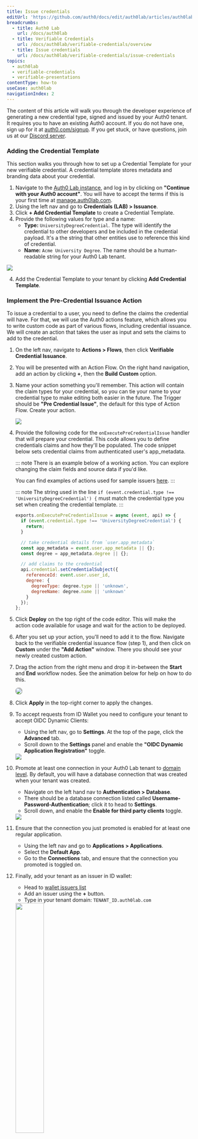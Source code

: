 ```yaml
---
title: Issue credentials
editUrl: 'https://github.com/auth0/docs/edit/auth0lab/articles/auth0lab/verifiable-credentials/issue-credentials.md'
breadcrumbs:
  - title: Auth0 Lab
    url: /docs/auth0lab
  - title: Verifiable Credentials
    url: /docs/auth0lab/verifiable-credentials/overview
  - title: Issue credentials
    url: /docs/auth0lab/verifiable-credentials/issue-credentials
topics:
  - auth0lab
  - verifiable-credentials
  - verifiable-presentations
contentType: how-to
useCase: auth0lab
navigationIndex: 2
---
```


The content of this article will walk you through the developer experience of generating a new credential type, signed and issued by your Auth0 tenant. It requires you to have an existing Auth0 account. If you do not have one, sign up for it at [auth0.com/signup](https://auth0.com/signup). If you get stuck, or have questions, join us at our [Discord server](https://auth0lab.com/chat).

### Adding the Credential Template

This section walks you through how to set up a Credential Template for your new verifiable credential. A credential template stores metadata and branding data about your credential.

1. Navigate to the [Auth0 Lab instance](https://manage.auth0lab.com), and log in by clicking on **"Continue with your Auth0 account"**. You will have to accept the terms if this is your first time at [manage.auth0lab.com](https://manage.auth0lab.com).
2. Using the left nav and go to **Credentials (LAB) > Issuance**.
4. Click **+ Add Credential Template** to create a Credential Template.
3. Provide the following values for type and a name:
    - **Type:** `UniversityDegreeCredential`.
	The type will identify the credential to other developers and be included in the credential payload. It's a the string that other entities use to reference this kind of credential.
    - **Name:** `Acme University Degree`.
	The name should be a human-readable string for your Auth0 Lab tenant.

  <img src="https://cdn.auth0.com/docs/auth0lab/vcs/developer-walkthrough-issuer/image7.png" />

4. Add the Credential Template to your tenant by clicking **Add Credential Template**.

### Implement the Pre-Credential Issuance Action

To issue a credential to a user, you need to define the claims the credential will have. For that, we will use the Auth0 actions feature, which allows you to write custom code as part of various flows, including credential issuance. We will create an action that takes the user as input and sets the claims to add to the credential.

1. On the left nav, navigate to **Actions > Flows**, then click **Verifiable Credential Issuance**.
2. You will be presented with an Action Flow. On the right hand navigation, add an action by clicking **+**, then the **Build Custom** option.
3. Name your action something you'll remember. This action will contain the claim types for your credential, so you can tie your name to your credential type to make editing both easier in the future. The Trigger should be **"Pre Credential Issue"**, the default for this type of Action Flow. Create your action.

	<img src="https://cdn.auth0.com/docs/auth0lab/vcs/developer-walkthrough-issuer/image2.png" />

4. Provide the following code for the `onExecutePreCredentialIssue` handler that will prepare your credential. This code allows you to define credentials claims and how they'll be populated. The code snippet below sets credential claims from authenticated user's app_metadata.

	::: note
	There is an example below of a working action. You can explore changing the claim fields and source data if you'd like.

	You can find examples of actions used for sample issuers [here](https://github.com/auth0-lab/vc-samples/tree/main/sample-issuers).
	:::

	::: note
	The string used in the line `if (event.credential.type !== 'UniversityDegreeCredential') {` must match the credential type you set when creating the credential template.
	:::

	```js
	exports.onExecutePreCredentialIssue = async (event, api) => {
	  if (event.credential.type !== 'UniversityDegreeCredential') {
	    return;
	  }

	  // take credential details from `user.app_metadata`
	  const app_metadata = event.user.app_metadata || {};
	  const degree = app_metadata.degree || {};

	  // add claims to the credential
	  api.credential.setCredentialSubject({
	    referenceId: event.user.user_id,
	    degree: {
	      degreeType: degree.type || 'unknown',
	      degreeName: degree.name || 'unknown'
	    }
	  });
	};
	```

5. Click **Deploy** on the top right of the code editor. This will make the action code available for usage and wait for the action to be deployed.

6. After you set up your action, you'll need to add it to the flow. Navigate back to the verifiable credential issuance flow (step 1), and then click on **Custom** under the **"Add Action"** window. There you should see your newly created custom action.

7. Drag the action from the right menu and drop it in-between the **Start** and **End** workflow nodes. See the animation below for help on how to do this.

	<img src="https://cdn.auth0.com/docs/auth0lab/vcs/developer-walkthrough-issuer/image5.gif" style="border-radius: 7px;border: 1px #8f8f8f solid;"/>

8.  Click **Apply** in the top-right corner to apply the changes.

9. To accept requests from ID Wallet you need to configure your tenant to accept OIDC Dynamic Clients:
	- Using the left nav, go to **Settings**. At the top of the page, click the **Advanced** tab.
	- Scroll down to the **Settings** panel and enable the **"OIDC Dynamic Application Registration"** toggle.

	<img src="https://cdn.auth0.com/docs/auth0lab/vcs/developer-walkthrough-issuer/image6.png" />


10. Promote at least one connection in your Auth0 Lab tenant to [domain level](https://auth0.com/docs/authenticate/identity-providers/promote-connections-to-domain-level). By default, you will have a database connection that was created when your tenant was created.
    - Navigate on the left hand nav to **Authentication > Database**.
  	- There should be a database connection listed called **Username-Password-Authentication**; click it to head to **Settings**.
  	- Scroll down, and enable the **Enable for third party clients** toggle.

	<img src="https://cdn.auth0.com/docs/auth0lab/vcs/developer-walkthrough-issuer/image1.png" />

11. Ensure that the connection you just promoted is enabled for at least one regular application.
    - Using the left nav and go to **Applications > Applications**.
    - Select the **Default App**.
    - Go to the **Connections** tab, and ensure that the connection you promoted is toggled on.

12. Finally, add your tenant as an issuer in ID wallet:
  	- Head to [wallet issuers list](https://wallet.verifiablecredentials.dev/settings/issuers)
  	- Add an issuer using the **+** button.
  	- Type in your tenant domain: `TENANT_ID.auth0lab.com`

	<img src="https://cdn.auth0.com/docs/auth0lab/vcs/developer-walkthrough-issuer/image8.png" style="width: 40%;"/>

If everything was configured correctly, you should see your new credentials show up in the ID Wallet request credential page:

  <img src="https://cdn.auth0.com/docs/auth0lab/vcs/developer-walkthrough-issuer/image3.png" style="width: 40%;"/>

### Implement Display and Branding Changes

This section will help you customize how your credential looks in wallets. It will expose claim fields to the user, and provide an on-brand look and feel.

1. Using the left nav and go to **Credentials (LAB) > Issuance** to Navigate back to your credential template from the beginning of the [Adding the credential template](#adding-the-credential-template) section above.
2. Click **Acme University Degree**. Then open the **Branding** tab.
  	- Set the background color to `#FF4400` and the text color to `#FFFFFF`.
  	- You can optionally add a "Thumbnail URL" and "Hero URL" to give it a fully custom look and feel.

	<img src="https://cdn.auth0.com/docs/auth0lab/vcs/developer-walkthrough-issuer/screenshot-002.png" />

3. You can also customize which fields that show up in the graphic presentation, how they're described to the user, and metadata about the credential by utilizing the __Display__ code box at the bottom of the page. Replace the contents of the **Display** input with the code from the snippet below.
	```json
	{
	  "title": {
	    "text": "Acme University Degree"
	  },
	  "subtitle": {
	    "text": "http://my.acmeu.com/"
	  },
	  "description": {
	    "text": "Credential Description"
	  },
	  "properties": [
	    {
	      "path": [
	        "$.familyName"
	      ],
	      "schema": {
	        "type": "string"
	      },
	      "fallback": "Doe",
	      "label": "Family Name"
	    },
	    {
	      "path": [
	        "$.givenName"
	      ],
	      "schema": {
	        "type": "string"
	      },
	      "fallback": "John",
	      "label": "Given Name"
	    },
	    {
	      "path": [
	        "$.degree.degreeType"
	      ],
	      "schema": {
	        "type": "string"
	      },
	      "fallback": "Invalid Degree",
	      "label": "Degree Type"
	    },
	    {
	      "path": [
	        "$.degree.degreeName"
	      ],
	      "schema": {
	        "type": "string"
	      },
	      "fallback": "Invalid Degree",
	      "label": "Degree Field"
	    }
	  ]
	}
	```

4. Click **Save Changes**.

You can learn more about display descriptors at [https://identity.foundation/credential-manifest/#output-descriptor](https://identity.foundation/credential-manifest/#output-descriptor).


### Create a sample user

We'll now create a sample user that you can use to test the credential. In this lab we use the default [Database Connection](https://auth0.com/docs/authenticate/database-connections) (**Username-Password-Authentication**) that is created when you set up the tenant, but the Verifiable Credentials feature work with all types of connection.

1. Using the left nav go to **User Management > Users**.
2. Click the **+ Create User** button in the main view.
3. Provide the following values for each field.
	- **Email:** `susan@acme.com`
	- **Password:** `sus@nsecr3t`
	- **Connection**: `Username-Password-Authentication`

	<img src=https://cdn.auth0.com/docs/auth0lab/vcs/developer-walkthrough-issuer/screenshot-001.png />

4. Scroll down to the **app_metadata** input and add the following:

	```json
	{
	  "degree": {
	    "type": "Bachelor of the Arts",
	    "name": "Awesomeness"
	  }
	}
	```

5. Click **Save** under the **app_metadata** input to save the changes.

### Verification
In this section we'll verify that the credential is being correctly issued and displayed.

1. Using the left nav and go to **Credentials (LAB) > Issuance**.
2. Click **Acme University Degree** to open the details for the credential.
3. On the top-right corner click **Try Credential**. This will initiate a credential issuance flow using ID Wallet.

	<img src="https://cdn.auth0.com/docs/auth0lab/vcs/developer-walkthrough-issuer/screenshot-8.png"/>

4. Once in ID Wallet, click **Continue** to request a **University Degree Credential**.

	<img src="https://cdn.auth0.com/docs/auth0lab/vcs/developer-walkthrough-issuer/screenshot-3.png" style="width:40%;"/>

5. During log in, provide the details for the user created in the previous section. Email should be **susan@acme.com** and password **sus@nsecr3t**.

	<img src="https://cdn.auth0.com/docs/auth0lab/vcs/developer-walkthrough-issuer/screenshot-7.png" style="width:40%;"/>

6. Click **Accept** when prompted with the Auth0 consent dialog.

	<img src="https://cdn.auth0.com/docs/auth0lab/vcs/developer-walkthrough-issuer/screenshot-4.png" style="width:40%;"/>

7. In ID Wallet click **Add credential** to confirm you want to add the credential to your wallet.

	<img src="https://cdn.auth0.com/docs/auth0lab/vcs/developer-walkthrough-issuer/screenshot-5.png" style="width:40%;"/>

Open the credential and you will see that the **degree type** and **degree field** are those you set in the [user's app_metadata](#create-a-sample-user) and configured in the [Pre Credential Issuance Action](#implement-the-pre-credential-issuance-action) and the [Display input](#implement-display-and-branding-changes).

<img src="https://cdn.auth0.com/docs/auth0lab/vcs/developer-walkthrough-issuer/screenshot-6.png" style="width:40%;"/>

### Next Steps

You've seen how a developer can create a new verifiable credential with Auth0. Let us know how the experience was by leaving us feedback on our [Discord server](https://auth0lab.com/chat). If you have any issues with any of the steps, you can also bring them up there.

Now you can start experimenting with setting up Auth0 as a [verifier of Verifiable Credentials](/auth0lab/verifiable-credentials/verify-credentials).
